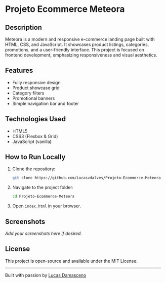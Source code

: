 # Projeto Ecommerce Meteora

## Description
Meteora is a modern and responsive e-commerce landing page built with HTML, CSS, and JavaScript. It showcases product listings, categories, promotions, and a user-friendly interface. This project is focused on frontend development, emphasizing responsiveness and visual aesthetics.

## Features
- Fully responsive design
- Product showcase grid
- Category filters
- Promotional banners
- Simple navigation bar and footer

## Technologies Used
- HTML5
- CSS3 (Flexbox & Grid)
- JavaScript (vanilla)

## How to Run Locally
1. Clone the repository:
   ```bash
   git clone https://github.com/Lucasvdalves/Projeto-Ecommerce-Meteora.git
   ```
2. Navigate to the project folder:
   ```bash
   cd Projeto-Ecommerce-Meteora
   ```
3. Open `index.html` in your browser.

## Screenshots
_Add your screenshots here if desired._

## License
This project is open-source and available under the MIT License.

---
Built with passion by [Lucas Damasceno](https://www.linkedin.com/in/lucas-damasceno-821983169/)

